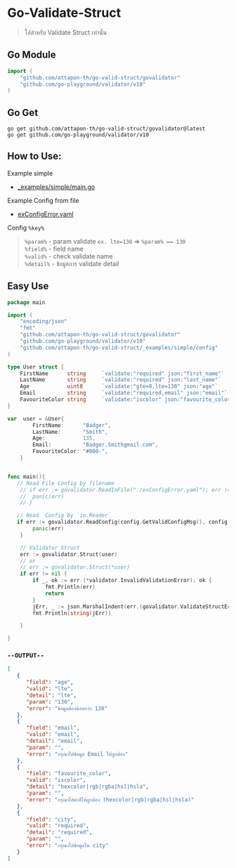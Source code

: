 # Go-Validate-Struct

> ใส่สำหรับ Validate Struct เท่านั้น  

## Go Module
```go
import (
    "github.com/attapon-th/go-valid-struct/govalidator"
    "github.com/go-playground/validator/v10"
)
```

## Go Get
```shell
go get github.com/attapon-th/go-valid-struct/govalidator@latest
go get github.com/go-playground/validator/v10

```

## How to Use:

Example simple
- [_examples/simple/main.go](./_examples/simple/main.go)

Example Config from file
- [exConfigError.yaml](./exConfigError.yaml)


Config `%key%`
> `%param%`  - param validate `ex. lte=130` => `%param% == 130`  
> `%field%` - field name  
> `%valid%` - check validate name  
> `%detail%` - ข้อมูลการ validate detail  
>

## Easy Use
```go
package main

import (
	"encoding/json"
	"fmt"
	"github.com/attapon-th/go-valid-struct/govalidator"
	"github.com/go-playground/validator/v10"
	"github.com/attapon-th/go-valid-struct/_examples/simple/config"
)

type User struct {
	FirstName      string     `validate:"required" json:"first_name"`
	LastName       string     `validate:"required" json:"last_name"`
	Age            uint8      `validate:"gte=0,lte=130" json:"age"`
	Email          string     `validate:"required,email" json:"email"`
	FavouriteColor string     `validate:"iscolor" json:"favourite_color"`
}

var  user = &User{
		FirstName:      "Badger",
		LastName:       "Smith",
		Age:            135,
		Email:          "Badger.Smithgmail.com",
		FavouriteColor: "#000-",
	}


func main(){
   // Read File Config by filename 
	// if err := govalidator.ReadInFile("./exConfigError.yaml"); err != nil {
	// 	panic(err)
	// }

   // Read  Config by `io.Reader`  
   if err := govalidator.ReadConfig(config.GetValidConfigMsg(), config.ValidConfigType); err != nil {
		panic(err)
	}

    // Validator Struct
    err := govalidator.Struct(user)
    // or
    // err := govalidator.Struct(*user)
	if err != nil {
		if _, ok := err.(*validator.InvalidValidationError); ok {
			fmt.Println(err)
			return
		}
		jErr, _ := json.MarshalIndent(err.(govalidator.ValidateStructErrors), "", "   ")
		fmt.Println(string(jErr))

	}

}
```
### `--OUTPUT--`
```json
[
   {
      "field": "age",
      "valid": "lte",
      "detail": "lte",
      "param": "130",
      "error": "ข้อมูลต้องน้อยกว่า 130"
   },
   {
      "field": "email",
      "valid": "email",
      "detail": "email",
      "param": "",
      "error": "กรุณาใส่ข้อมูล Email ให้ถูกต้อง"
   },
   {
      "field": "favourite_color",
      "valid": "iscolor",
      "detail": "hexcolor|rgb|rgba|hsl|hsla",
      "param": "",
      "error": "กรุณาใส่ค่าสีให้ถูกต้อง (hexcolor|rgb|rgba|hsl|hsla)"
   },
   {
      "field": "city",
      "valid": "required",
      "detail": "required",
      "param": "",
      "error": "กรุณาใส่ข้อมูลใน city"
   }
]
```